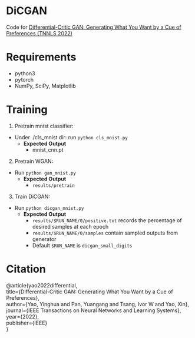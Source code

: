 # DiCGAN
Code for [Differential-Critic GAN: Generating What You Want by a Cue of Preferences (TNNLS 2022)](https://arxiv.org/abs/2107.06700)

# Requirements
- python3
- pytorch
- NumPy, SciPy, Matplotlib

# Training  
1) Pretrain mnist classifier:  
  - Under ./cls_mnist dir: run `python cls_mnist.py`  
    - **Expected Output**  
      - mnist_cnn.pt

2) Pretrain WGAN:
  - Run `python gan_mnist.py`
    - **Expected Output**  
      - `results/pretrain`
    
3) Train DiCGAN:
  - Run `python dicgan_mnist.py`
    - **Expected Output**
      - `results/$RUN_NAME/0/positive.txt` records the percentage of desired samples at each epoch
      - `results/$RUN_NAME/0/samples` contain sampled outputs from generator
      - Default `$RUN_NAME` is `dicgan_small_digits` 
    
# Citation
@article{yao2022differential,  
  title={Differential-Critic GAN: Generating What You Want by a Cue of Preferences},  
  author={Yao, Yinghua and Pan, Yuangang and Tsang, Ivor W and Yao, Xin},  
  journal={IEEE Transactions on Neural Networks and Learning Systems},  
  year={2022},  
  publisher={IEEE}  
}

